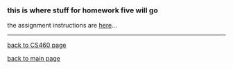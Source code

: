 ### this is where stuff for homework five will go


the assignment instructions are <a href="http://www.wou.edu/~morses/classes/cs46x/assignments/HW5.html" target="_blank">here</a>...   


---
[back to CS460 page](https://Stormy9.github.io/CS460/ "CS460 main page")   

[back to main page](https://Stormy9.github.io/ "main page")  
